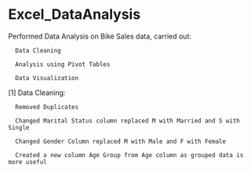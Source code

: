 # Excel_DataAnalysis
Performed Data Analysis on Bike Sales data, carried out:

      Data Cleaning
      
      Analysis using Pivot Tables
      
      Data Visualization
      
      
[1] Data Cleaning:

      Removed Duplicates
      
      Changed Marital Status column replaced M with Married and S with Single
      
      Changed Gender Column replaced M with Male and F with Female
      
      Created a new column Age Group from Age column as grouped data is more useful
